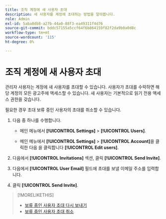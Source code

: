 ```yaml
---
title: 조직 계정에 새 사용자 초대
description: 새 사용자를 계정에 초대하는 방법을 알아봅니다.
role: Admin
exl-id: 5aba8db8-a27b-44a0-88f3-ea49311f4d76
source-git-commit: bddc57155a5ccf64f6b864159f82f2da9b0a0d8c
workflow-type: tm+mt
source-wordcount: '115'
ht-degree: 0%

---
```


# 조직 계정에 새 사용자 초대

관리자 사용자는 계정에 새 사용자를 초대할 수 있습니다. 사용자가 초대를 수락하면 해당 계정의 모든 광고주에 액세스할 수 있습니다. 새 사용자는 기본적으로 읽기 전용 액세스 권한을 갖습니다.

필요한 경우 초대 보류 중인 사용자의 초대를 취소할 수 있습니다.

1. 다음 중 하나를 수행합니다.

   * 메인 메뉴에서 **[!UICONTROL Settings]** > **[!UICONTROL Users]**.

   * 메인 메뉴에서 **[!UICONTROL Settings]** > **[!UICONTROL Account]**&#x200B;을 클릭한 다음 을 클릭합니다 **[!UICONTROL Edit users]**.

1. 다음에서 **[!UICONTROL Invitations]** 섹션, 클릭 **[!UICONTROL Send Invite]**.

1. 다음에서 **[!UICONTROL User Email]** 필드에 초대를 보낼 이메일 주소를 입력합니다.

1. 클릭 **[!UICONTROL Send Invite]**.

>[!MORELIKETHIS]
>
>* [보류 중인 사용자 초대 다시 보내기](user-resend-invite.md)
>* [보류 중인 사용자 초대 취소](user-uninvite.md)

<!-- >* [Edit User Permissions or Delete a User](user-edit.md) -->
